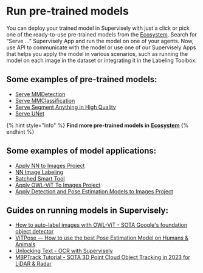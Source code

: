 # Run pre-trained models

You can deploy your trained model in Supervisely with just a click or pick one of the ready-to-use pre-trained models from the [Ecosystem](https://ecosystem.supervisely.com/). Search for “Serve …” Supervisely App and run the model on one of your agents. Now, use API to communicate with the model or use one of our Supervisely Apps that helps you apply the model in various scenarios, such as running the model on each image in the dataset or integrating it in the Labeling Toolbox.

## Some examples of pre-trained models:

* [Serve MMDetection](https://ecosystem.supervisely.com/apps/mmdetection/serve)
* [Serve MMClassification](https://ecosystem.supervisely.com/apps/mmclassification/supervisely/serve)
* [Serve Segment Anything in High Quality](https://ecosystem.supervisely.com/apps/serve-segment-anything-hq/supervisely\_integration/serve)
* [Serve UNet](https://ecosystem.supervisely.com/apps/unet/supervisely/serve)

{% hint style="info" %}
**Find more pre-trained models in** [**Ecosystem**](https://ecosystem.supervisely.com/neural-network+images)
{% endhint %}

## Some examples of model applications:

* [Apply NN to Images Project](https://ecosystem.supervisely.com/apps/nn-image-labeling/project-dataset)
* [NN Image Labeling](https://ecosystem.supervisely.com/apps/nn-image-labeling/annotation-tool)
* [Batched Smart Tool](https://ecosystem.supervisely.com/apps/dev-smart-tool-batched)
* [Apply OWL-ViT To Images Project](https://ecosystem.supervisely.com/apps/apply-owl-vit-to-images-project)
* [Apply Detection and Pose Estimation Models to Images Project](https://ecosystem.supervisely.com/apps/apply-det-and-pose-estim-models-to-project)

## Guides on running models in Supervisely:

* [How to auto-label images with OWL-ViT - SOTA Google's foundation object detector](https://supervisely.com/blog/owl-vit/)
* [ViTPose — How to use the best Pose Estimation Model on Humans & Animals](https://supervisely.com/blog/vitpose-state-of-the-art-pose-estimation-model-in-supervisely/)
* [Unlocking Text - OCR with Supervisely](https://supervisely.com/blog/mmocr/)
* [MBPTrack Tutorial - SOTA 3D Point Cloud Object Tracking in 2023 for LiDAR & Radar](https://supervisely.com/blog/mbptrack-point-cloud-3d-object-tracking/)
